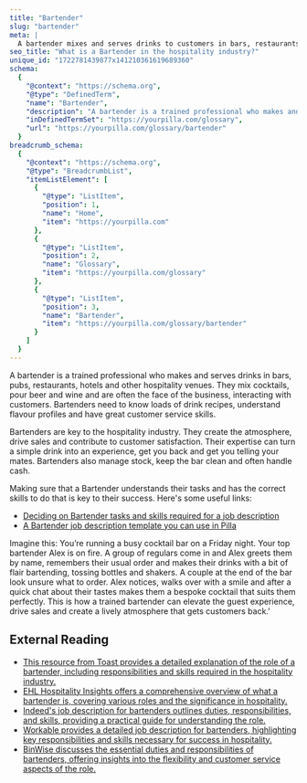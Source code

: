 ```yaml
---
title: "Bartender"
slug: "bartender"
meta: |
  A bartender mixes and serves drinks to customers in bars, restaurants, and cafes. They ensure quality service, manage inventory, and maintain a clean workspace.
seo_title: "What is a Bartender in the hospitality industry?"
unique_id: "1722781439877x141210361619689360"
schema:
  {
    "@context": "https://schema.org",
    "@type": "DefinedTerm",
    "name": "Bartender",
    "description": "A bartender is a trained professional who makes and serves drinks in hospitality venues, mixing cocktails, pouring beer and wine, and engaging with customers.",
    "inDefinedTermSet": "https://yourpilla.com/glossary",
    "url": "https://yourpilla.com/glossary/bartender"
  }
breadcrumb_schema:
  {
    "@context": "https://schema.org",
    "@type": "BreadcrumbList",
    "itemListElement": [
      {
        "@type": "ListItem",
        "position": 1,
        "name": "Home",
        "item": "https://yourpilla.com"
      },
      {
        "@type": "ListItem",
        "position": 2,
        "name": "Glossary",
        "item": "https://yourpilla.com/glossary"
      },
      {
        "@type": "ListItem",
        "position": 3,
        "name": "Bartender",
        "item": "https://yourpilla.com/glossary/bartender"
      }
    ]
  }
---
```


A bartender is a trained professional who makes and serves drinks in bars, pubs, restaurants, hotels and other hospitality venues. They mix cocktails, pour beer and wine and are often the face of the business, interacting with customers. Bartenders need to know loads of drink recipes, understand flavour profiles and have great customer service skills.

Bartenders are key to the hospitality industry. They create the atmosphere, drive sales and contribute to customer satisfaction. Their expertise can turn a simple drink into an experience, get you back and get you telling your mates. Bartenders also manage stock, keep the bar clean and often handle cash.

Making sure that a Bartender understands their tasks and has the correct skills to do that is key to their success. Here's some useful links:

*   [Deciding on Bartender tasks and skills required for a job description](https://yourpilla.com/blog/bartender-job-description)
*   [A Bartender job description template you can use in Pilla](https://yourpilla.com/templates/bartender-job-description)

Imagine this: You’re running a busy cocktail bar on a Friday night. Your top bartender Alex is on fire. A group of regulars come in and Alex greets them by name, remembers their usual order and makes their drinks with a bit of flair bartending, tossing bottles and shakers. A couple at the end of the bar look unsure what to order. Alex notices, walks over with a smile and after a quick chat about their tastes makes them a bespoke cocktail that suits them perfectly. This is how a trained bartender can elevate the guest experience, drive sales and create a lively atmosphere that gets customers back.'

## External Reading

*   [This resource from Toast provides a detailed explanation of the role of a bartender, including responsibilities and skills required in the hospitality industry.](https://pos.toasttab.com/blog/on-the-line/what-does-a-bartender-do)
*   [EHL Hospitality Insights offers a comprehensive overview of what a bartender is, covering various roles and the significance in hospitality.](https://hospitalityinsights.ehl.edu/what-is-a-bartender)
*   [Indeed's job description for bartenders outlines duties, responsibilities, and skills, providing a practical guide for understanding the role.](https://www.indeed.com/hire/job-description/bartender)
*   [Workable provides a detailed job description for bartenders, highlighting key responsibilities and skills necessary for success in hospitality.](https://resources.workable.com/bartender-job-description)
*   [BinWise discusses the essential duties and responsibilities of bartenders, offering insights into the flexibility and customer service aspects of the role.](https://home.binwise.com/blog/most-important-bartender-duties)